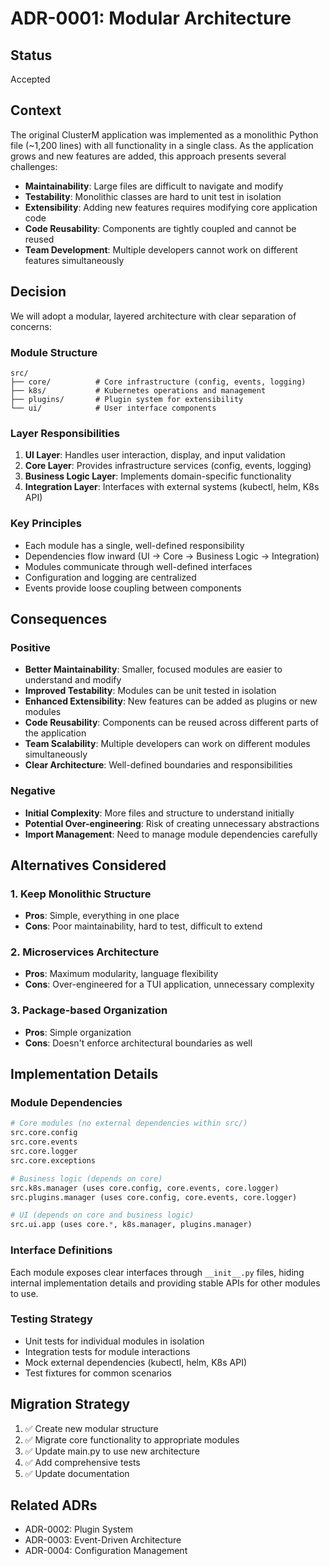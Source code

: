 # ADR-0001: Modular Architecture

## Status
Accepted

## Context
The original ClusterM application was implemented as a monolithic Python file (~1,200 lines) with all functionality in a single class. As the application grows and new features are added, this approach presents several challenges:

- **Maintainability**: Large files are difficult to navigate and modify
- **Testability**: Monolithic classes are hard to unit test in isolation
- **Extensibility**: Adding new features requires modifying core application code
- **Code Reusability**: Components are tightly coupled and cannot be reused
- **Team Development**: Multiple developers cannot work on different features simultaneously

## Decision
We will adopt a modular, layered architecture with clear separation of concerns:

### Module Structure
```
src/
├── core/          # Core infrastructure (config, events, logging)
├── k8s/           # Kubernetes operations and management
├── plugins/       # Plugin system for extensibility
└── ui/            # User interface components
```

### Layer Responsibilities
1. **UI Layer**: Handles user interaction, display, and input validation
2. **Core Layer**: Provides infrastructure services (config, events, logging)
3. **Business Logic Layer**: Implements domain-specific functionality
4. **Integration Layer**: Interfaces with external systems (kubectl, helm, K8s API)

### Key Principles
- Each module has a single, well-defined responsibility
- Dependencies flow inward (UI → Core → Business Logic → Integration)
- Modules communicate through well-defined interfaces
- Configuration and logging are centralized
- Events provide loose coupling between components

## Consequences

### Positive
- **Better Maintainability**: Smaller, focused modules are easier to understand and modify
- **Improved Testability**: Modules can be unit tested in isolation
- **Enhanced Extensibility**: New features can be added as plugins or new modules
- **Code Reusability**: Components can be reused across different parts of the application
- **Team Scalability**: Multiple developers can work on different modules simultaneously
- **Clear Architecture**: Well-defined boundaries and responsibilities

### Negative
- **Initial Complexity**: More files and structure to understand initially
- **Potential Over-engineering**: Risk of creating unnecessary abstractions
- **Import Management**: Need to manage module dependencies carefully

## Alternatives Considered

### 1. Keep Monolithic Structure
- **Pros**: Simple, everything in one place
- **Cons**: Poor maintainability, hard to test, difficult to extend

### 2. Microservices Architecture
- **Pros**: Maximum modularity, language flexibility
- **Cons**: Over-engineered for a TUI application, unnecessary complexity

### 3. Package-based Organization
- **Pros**: Simple organization
- **Cons**: Doesn't enforce architectural boundaries as well

## Implementation Details

### Module Dependencies
```python
# Core modules (no external dependencies within src/)
src.core.config
src.core.events
src.core.logger
src.core.exceptions

# Business logic (depends on core)
src.k8s.manager (uses core.config, core.events, core.logger)
src.plugins.manager (uses core.config, core.events, core.logger)

# UI (depends on core and business logic)
src.ui.app (uses core.*, k8s.manager, plugins.manager)
```

### Interface Definitions
Each module exposes clear interfaces through `__init__.py` files, hiding internal implementation details and providing stable APIs for other modules to use.

### Testing Strategy
- Unit tests for individual modules in isolation
- Integration tests for module interactions
- Mock external dependencies (kubectl, helm, K8s API)
- Test fixtures for common scenarios

## Migration Strategy
1. ✅ Create new modular structure
2. ✅ Migrate core functionality to appropriate modules
3. ✅ Update main.py to use new architecture
4. ✅ Add comprehensive tests
5. ✅ Update documentation

## Related ADRs
- ADR-0002: Plugin System
- ADR-0003: Event-Driven Architecture
- ADR-0004: Configuration Management